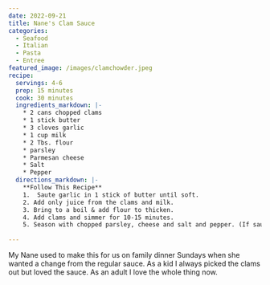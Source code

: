 ```yaml
---
date: 2022-09-21
title: Nane's Clam Sauce
categories:
  - Seafood
  - Italian
  - Pasta
  - Entree
featured_image: /images/clamchowder.jpeg
recipe:
  servings: 4-6
  prep: 15 minutes
  cook: 30 minutes
  ingredients_markdown: |-
    * 2 cans chopped clams
    * 1 stick butter
    * 3 cloves garlic
    * 1 cup milk
    * 2 Tbs. flour
    * parsley
    * Parmesan cheese
    * Salt
    * Pepper
  directions_markdown: |-
    **Follow This Recipe**
    1.  Saute garlic in 1 stick of butter until soft. 
    2. Add only juice from the clams and milk.  
    3. Bring to a boil & add flour to thicken.  
    4. Add clams and simmer for 10-15 minutes.  
    5. Season with chopped parsley, cheese and salt and pepper. (If sauce is too thick, add more milk.)
    
---
```

My Nane used to make this for us on family dinner Sundays when she wanted a change from the regular sauce. As a kid I always picked the clams out but loved the sauce. As an adult I love the whole thing now.